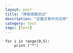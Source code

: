 ```yaml
---
layout: post
title: "博客搭建测试"
description: "这篇文章作测试用"
category: test
tags: [test]
---
```


	for i in range(0,5):
		print ("*")